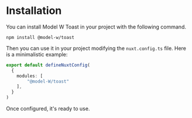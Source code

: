 # Installation

You can install Model W Toast in your project with the following command.

```shell
npm install @model-w/toast
```

Then you can use it in your project modifying the `nuxt.config.ts` file. 
Here is a minimalistic example:

```typescript
export default defineNuxtConfig(
  {
    modules: [
        "@model-W/toast"
    ],
  }
)
```
Once configured, it's ready to use.
